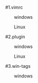 #1.vimrc
    
&nbsp; &nbsp; &nbsp; &nbsp;windows

&nbsp; &nbsp; &nbsp; &nbsp;Linux

#2.plugin

&nbsp; &nbsp; &nbsp; &nbsp;windows

&nbsp; &nbsp; &nbsp; &nbsp;Linux

#3.win-tags

&nbsp; &nbsp; &nbsp; &nbsp;windows









